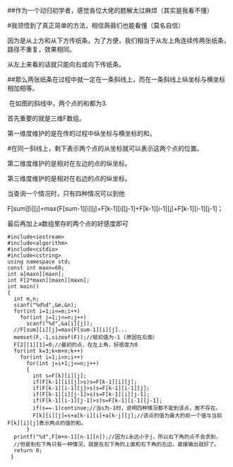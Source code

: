 <p>##作为一个动归初学者，感觉各位大佬的题解太过麻烦（其实是我看不懂）</p>
<p>#我领悟到了真正简单的方法，相信蒟蒻们也能看懂（莫名自信）</p>
<p>因为是从上方和从下方传纸条，为了方便，我们相当于从左上角连续传两张纸条，路径不重复，效果相同。</p>
<p>从左上来看的话就只能向右或向下传纸条。</p>
<p>##那么两张纸条在过程中就一定在一条斜线上，而在一条斜线上纵坐标与横坐标相加相等。</p>
<p><img src="https://cdn.luogu.com.cn/upload/pic/9892.png" alt=""> 在如图的斜线中，两个点的和都为3.</p>
<p>首先重要的就是三维F数组。</p>
<p>第一维度维护的是在传的过程中纵坐标与横坐标的和。</p>
<p>#在同一斜线上，剩下表示两个点的从坐标就可以表示这两个点的位置。</p>
<p>第二维度维护的是相对在左边的点的纵坐标。</p>
<p>第三维度维护的是相对在右边的点的纵坐标。</p>
<p>当查询一个情况时，只有四种情况可以到他</p>
<p>F[sum][i][j]=max{F[sum-1][i][j]+F[k-1][i][j-1]+F[k-1][i-1][j]+F[k-1][i-1][j-1]；</p>
<p>最后再加上a数组里存的两个点的好感度即可</p>
<pre><code class="language-cpp" data-rendered-lang="cpp"><span class="hljs-meta">#<span class="hljs-meta-keyword">include</span><span class="hljs-meta-string">&lt;iostream&gt;</span></span>
<span class="hljs-meta">#<span class="hljs-meta-keyword">include</span><span class="hljs-meta-string">&lt;algorithm&gt;</span></span>
<span class="hljs-meta">#<span class="hljs-meta-keyword">include</span><span class="hljs-meta-string">&lt;cstdio&gt;</span></span>
<span class="hljs-meta">#<span class="hljs-meta-keyword">include</span><span class="hljs-meta-string">&lt;cstring&gt;</span></span>
<span class="hljs-keyword">using</span> <span class="hljs-keyword">namespace</span> <span class="hljs-built_in">std</span>;
<span class="hljs-keyword">const</span> <span class="hljs-keyword">int</span> maxn=<span class="hljs-number">60</span>;
<span class="hljs-keyword">int</span> a[maxn][maxn];
<span class="hljs-keyword">int</span> F[<span class="hljs-number">2</span>*maxn][maxn][maxn];
<span class="hljs-function"><span class="hljs-keyword">int</span> <span class="hljs-title">main</span><span class="hljs-params">()</span>
</span>{
  <span class="hljs-keyword">int</span> m,n;
  <span class="hljs-built_in">scanf</span>(<span class="hljs-string">"%d%d"</span>,&amp;m,&amp;n);
  <span class="hljs-keyword">for</span>(<span class="hljs-keyword">int</span> i=<span class="hljs-number">1</span>;i&lt;=m;i++)
    <span class="hljs-keyword">for</span>(<span class="hljs-keyword">int</span> j=<span class="hljs-number">1</span>;j&lt;=n;j++)
      <span class="hljs-built_in">scanf</span>(<span class="hljs-string">"%d"</span>,&amp;a[i][j]);
  <span class="hljs-comment">//F[sum][i][j]=max{F[sum-1][i][j]...</span>
  <span class="hljs-built_in">memset</span>(F,<span class="hljs-number">-1</span>,<span class="hljs-keyword">sizeof</span>(F));<span class="hljs-comment">//赋初值为-1 (原因在后面） </span>
  F[<span class="hljs-number">2</span>][<span class="hljs-number">1</span>][<span class="hljs-number">1</span>]=<span class="hljs-number">0</span>;<span class="hljs-comment">//最初的点，在左上角，好感度为0 </span>
  <span class="hljs-keyword">for</span>(<span class="hljs-keyword">int</span> k=<span class="hljs-number">3</span>;k&lt;m+n;k++)
    <span class="hljs-keyword">for</span>(<span class="hljs-keyword">int</span> i=<span class="hljs-number">1</span>;i&lt;n;i++)
      <span class="hljs-keyword">for</span>(<span class="hljs-keyword">int</span> j=i+<span class="hljs-number">1</span>;j&lt;=n;j++)
      {
        <span class="hljs-keyword">int</span> s=F[k][i][j];
        <span class="hljs-keyword">if</span>(F[k<span class="hljs-number">-1</span>][i][j]&gt;s)s=F[k<span class="hljs-number">-1</span>][i][j];
        <span class="hljs-keyword">if</span>(F[k<span class="hljs-number">-1</span>][i<span class="hljs-number">-1</span>][j]&gt;s)s=F[k<span class="hljs-number">-1</span>][i<span class="hljs-number">-1</span>][j];
        <span class="hljs-keyword">if</span>(F[k<span class="hljs-number">-1</span>][i][j<span class="hljs-number">-1</span>]&gt;s)s=F[k<span class="hljs-number">-1</span>][i][j<span class="hljs-number">-1</span>];
        <span class="hljs-keyword">if</span>(F[k<span class="hljs-number">-1</span>][i<span class="hljs-number">-1</span>][j<span class="hljs-number">-1</span>]&gt;s)s=F[k<span class="hljs-number">-1</span>][i<span class="hljs-number">-1</span>][j<span class="hljs-number">-1</span>];
        <span class="hljs-keyword">if</span>(s==<span class="hljs-number">-1</span>)<span class="hljs-keyword">continue</span>;<span class="hljs-comment">//当s为-1时，说明四种情况都不能到该点，故不存在。 </span>
        F[k][i][j]=s+a[k-i][i]+a[k-j][j];<span class="hljs-comment">//该点的值为最大的前一个值与当前F[k][i][j]表示两点的值的和。 </span>
      }
  <span class="hljs-built_in">printf</span>(<span class="hljs-string">"%d"</span>,F[m+n<span class="hljs-number">-1</span>][n<span class="hljs-number">-1</span>][n]);<span class="hljs-comment">//因为i永远小于j，所以右下角的点不会求到，</span>
  <span class="hljs-comment">//但是到右下角只有一种情况，就是在右下角的上面和右下角的左边，直接输出就好了。 </span>
  <span class="hljs-keyword">return</span> <span class="hljs-number">0</span>;
 } 
</code></pre>
